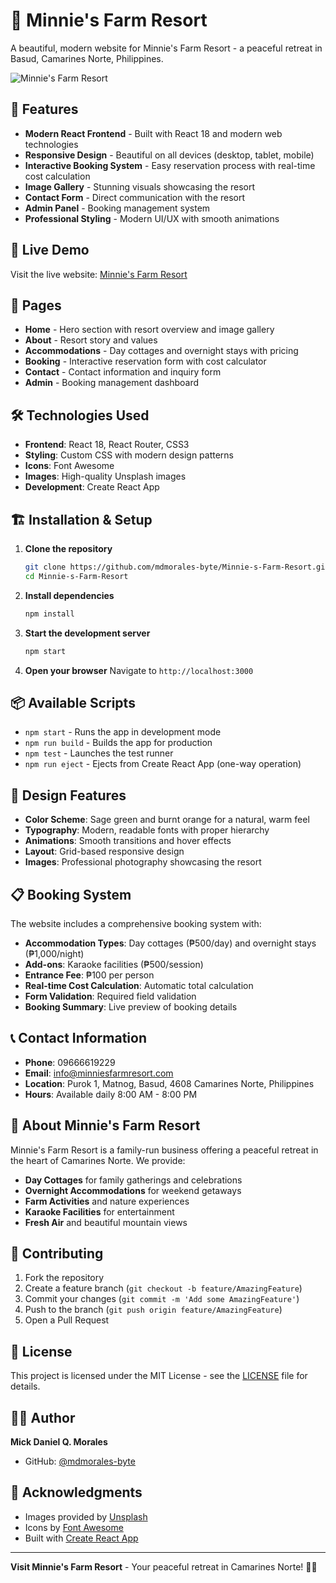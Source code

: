 # 🏡 Minnie's Farm Resort

A beautiful, modern website for Minnie's Farm Resort - a peaceful retreat in Basud, Camarines Norte, Philippines.

![Minnie's Farm Resort](https://images.unsplash.com/photo-1506905925346-21bda4d32df4?ixlib=rb-4.0.3&auto=format&fit=crop&w=1200&q=80)

## 🌟 Features

- **Modern React Frontend** - Built with React 18 and modern web technologies
- **Responsive Design** - Beautiful on all devices (desktop, tablet, mobile)
- **Interactive Booking System** - Easy reservation process with real-time cost calculation
- **Image Gallery** - Stunning visuals showcasing the resort
- **Contact Form** - Direct communication with the resort
- **Admin Panel** - Booking management system
- **Professional Styling** - Modern UI/UX with smooth animations

## 🚀 Live Demo

Visit the live website: [Minnie's Farm Resort](https://your-domain.com)

## 📱 Pages

- **Home** - Hero section with resort overview and image gallery
- **About** - Resort story and values
- **Accommodations** - Day cottages and overnight stays with pricing
- **Booking** - Interactive reservation form with cost calculator
- **Contact** - Contact information and inquiry form
- **Admin** - Booking management dashboard

## 🛠️ Technologies Used

- **Frontend**: React 18, React Router, CSS3
- **Styling**: Custom CSS with modern design patterns
- **Icons**: Font Awesome
- **Images**: High-quality Unsplash images
- **Development**: Create React App

## 🏗️ Installation & Setup

1. **Clone the repository**
   ```bash
   git clone https://github.com/mdmorales-byte/Minnie-s-Farm-Resort.git
   cd Minnie-s-Farm-Resort
   ```

2. **Install dependencies**
   ```bash
   npm install
   ```

3. **Start the development server**
   ```bash
   npm start
   ```

4. **Open your browser**
   Navigate to `http://localhost:3000`

## 📦 Available Scripts

- `npm start` - Runs the app in development mode
- `npm run build` - Builds the app for production
- `npm test` - Launches the test runner
- `npm run eject` - Ejects from Create React App (one-way operation)

## 🎨 Design Features

- **Color Scheme**: Sage green and burnt orange for a natural, warm feel
- **Typography**: Modern, readable fonts with proper hierarchy
- **Animations**: Smooth transitions and hover effects
- **Layout**: Grid-based responsive design
- **Images**: Professional photography showcasing the resort

## 📋 Booking System

The website includes a comprehensive booking system with:

- **Accommodation Types**: Day cottages (₱500/day) and overnight stays (₱1,000/night)
- **Add-ons**: Karaoke facilities (₱500/session)
- **Entrance Fee**: ₱100 per person
- **Real-time Cost Calculation**: Automatic total calculation
- **Form Validation**: Required field validation
- **Booking Summary**: Live preview of booking details

## 📞 Contact Information

- **Phone**: 09666619229
- **Email**: info@minniesfarmresort.com
- **Location**: Purok 1, Matnog, Basud, 4608 Camarines Norte, Philippines
- **Hours**: Available daily 8:00 AM - 8:00 PM

## 🌿 About Minnie's Farm Resort

Minnie's Farm Resort is a family-run business offering a peaceful retreat in the heart of Camarines Norte. We provide:

- **Day Cottages** for family gatherings and celebrations
- **Overnight Accommodations** for weekend getaways
- **Farm Activities** and nature experiences
- **Karaoke Facilities** for entertainment
- **Fresh Air** and beautiful mountain views

## 🤝 Contributing

1. Fork the repository
2. Create a feature branch (`git checkout -b feature/AmazingFeature`)
3. Commit your changes (`git commit -m 'Add some AmazingFeature'`)
4. Push to the branch (`git push origin feature/AmazingFeature`)
5. Open a Pull Request

## 📄 License

This project is licensed under the MIT License - see the [LICENSE](LICENSE) file for details.

## 👨‍💻 Author

**Mick Daniel Q. Morales**
- GitHub: [@mdmorales-byte](https://github.com/mdmorales-byte)

## 🙏 Acknowledgments

- Images provided by [Unsplash](https://unsplash.com)
- Icons by [Font Awesome](https://fontawesome.com)
- Built with [Create React App](https://create-react-app.dev)

---

**Visit Minnie's Farm Resort** - Your peaceful retreat in Camarines Norte! 🏡✨